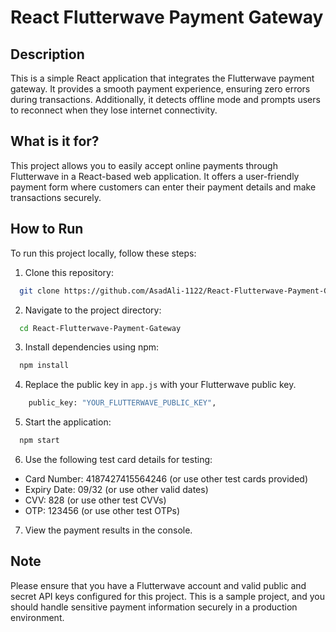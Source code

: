 # React Flutterwave Payment Gateway

## Description
This is a simple React application that integrates the Flutterwave payment gateway. It provides a smooth payment experience, ensuring zero errors during transactions. Additionally, it detects offline mode and prompts users to reconnect when they lose internet connectivity.

## What is it for?
This project allows you to easily accept online payments through Flutterwave in a React-based web application. It offers a user-friendly payment form where customers can enter their payment details and make transactions securely.

## How to Run
To run this project locally, follow these steps:

1. Clone this repository:
```bash
  git clone https://github.com/AsadAli-1122/React-Flutterwave-Payment-Gateway
```

2. Navigate to the project directory:
```bash
  cd React-Flutterwave-Payment-Gateway
```

3. Install dependencies using npm:
```bash
  npm install
```

4. Replace the public key in `app.js` with your Flutterwave public key.
```bash
    public_key: "YOUR_FLUTTERWAVE_PUBLIC_KEY",
```

5. Start the application:
```bash
  npm start
```

6. Use the following test card details for testing:
- Card Number: 4187427415564246 (or use other test cards provided)
- Expiry Date: 09/32 (or use other valid dates)
- CVV: 828 (or use other test CVVs)
- OTP: 123456 (or use other test OTPs)

7. View the payment results in the console.

## Note
Please ensure that you have a Flutterwave account and valid public and secret API keys configured for this project. This is a sample project, and you should handle sensitive payment information securely in a production environment.

